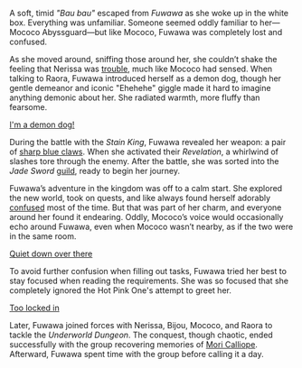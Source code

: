 <!-- title: Fuwawa Abyssguard -->
<!-- status: Alive -->

A soft, timid _"Bau bau"_ escaped from _Fuwawa_ as she woke up in the white box. Everything was unfamiliar. Someone seemed oddly familiar to her—Mococo Abyssguard—but like Mococo, Fuwawa was completely lost and confused.

As she moved around, sniffing those around her, she couldn’t shake the feeling that Nerissa was [trouble](https://www.youtube.com/live/3s_pVYBEax0?feature=shared&t=572), much like Mococo had sensed. When talking to Raora, Fuwawa introduced herself as a demon dog, though her gentle demeanor and iconic "Ehehehe" giggle made it hard to imagine anything demonic about her. She radiated warmth, more fluffy than fearsome.

[I'm a demon dog!](#embed:https://www.youtube.com/live/3s_pVYBEax0?feature=shared&t=871)

During the battle with the _Stain King_, Fuwawa revealed her weapon: a pair of [sharp blue claws](https://www.youtube.com/live/3s_pVYBEax0?feature=shared&t=3181). When she activated their _Revelation_, a whirlwind of slashes tore through the enemy. After the battle, she was sorted into the _Jade Sword_ [guild](https://www.youtube.com/live/3s_pVYBEax0?feature=shared&t=3471), ready to begin her journey.

Fuwawa’s adventure in the kingdom was off to a calm start. She explored the new world, took on quests, and like always found herself adorably [confused](https://www.youtube.com/live/3s_pVYBEax0?feature=shared&t=4981) most of the time. But that was part of her charm, and everyone around her found it endearing. Oddly, Mococo’s voice would occasionally echo around Fuwawa, even when Mococo wasn’t nearby, as if the two were in the same room.

[Quiet down over there](#embed:https://www.youtube.com/live/3s_pVYBEax0?feature=shared&t=4778)

To avoid further confusion when filling out tasks, Fuwawa tried her best to stay focused when reading the requirements. She was so focused that she completely ignored the Hot Pink One's attempt to greet her.

[Too locked in](#embed:https://www.youtube.com/live/3s_pVYBEax0?t=5438)

Later, Fuwawa joined forces with Nerissa, Bijou, Mococo, and Raora to tackle the _Underworld Dungeon_. The conquest, though chaotic, ended successfully with the group recovering memories of [Mori Calliope](https://www.youtube.com/live/uIHK81QMI24?feature=shared&t=3462). Afterward, Fuwawa spent time with the group before calling it a day.